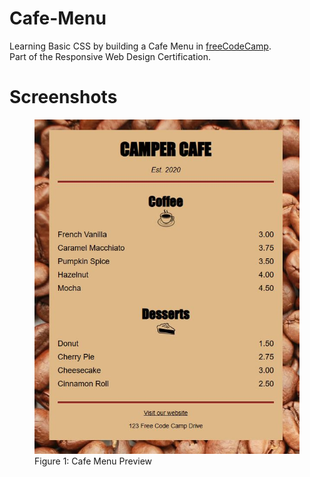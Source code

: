 # Cafe-Menu
Learning Basic CSS by building a Cafe Menu in <a href="https://www.freecodecamp.org/learn/2022/responsive-web-design/#learn-basic-css-by-building-a-cafe-menu">freeCodeCamp<a>.<br>
Part of the Responsive Web Design Certification.

# Screenshots
<figure>
  <img src="https://raw.githubusercontent.com/chanwaihan/Cafe-Menu/main/cafe-menu-preview.jpg" alt="Cafe Menu Preview" title="Cafe Menu">
  <figcaption>Figure 1: Cafe Menu Preview</figcaption>
</figure>

